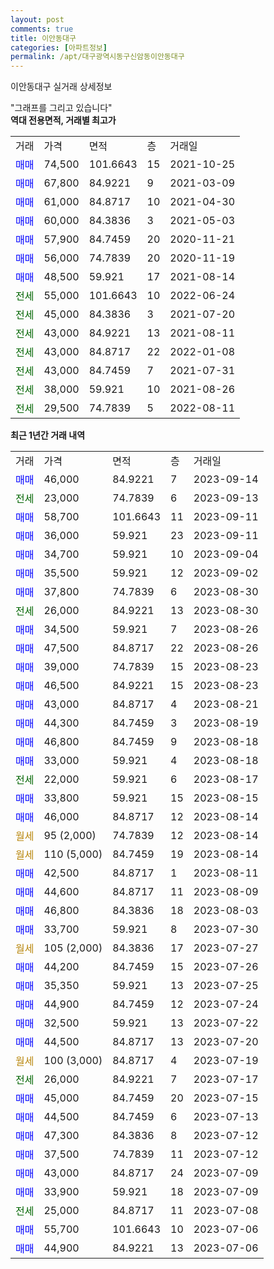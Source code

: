 ```yaml
---
layout: post
comments: true
title: 이안동대구
categories: [아파트정보]
permalink: /apt/대구광역시동구신암동이안동대구
---
```


이안동대구 실거래 상세정보

<script type="text/javascript">
  google.charts.load('current', {'packages':['line', 'corechart']});
  google.charts.setOnLoadCallback(drawChart);

  function drawChart() {
    var data = new google.visualization.DataTable();
    data.addColumn('date', '거래일');
    data.addColumn('number', "매매");
    data.addColumn('number', "전세");
    data.addColumn('number', "전매");

    data.addRows([[new Date(Date.parse("2023-09-14")), 46000, null, null], [new Date(Date.parse("2023-09-13")), null, 23000, null], [new Date(Date.parse("2023-09-11")), 58700, null, null], [new Date(Date.parse("2023-09-11")), 36000, null, null], [new Date(Date.parse("2023-09-04")), 34700, null, null], [new Date(Date.parse("2023-09-02")), 35500, null, null], [new Date(Date.parse("2023-08-30")), 37800, null, null], [new Date(Date.parse("2023-08-30")), null, 26000, null], [new Date(Date.parse("2023-08-26")), 34500, null, null], [new Date(Date.parse("2023-08-26")), 47500, null, null], [new Date(Date.parse("2023-08-23")), 39000, null, null], [new Date(Date.parse("2023-08-23")), 46500, null, null], [new Date(Date.parse("2023-08-21")), 43000, null, null], [new Date(Date.parse("2023-08-19")), 44300, null, null], [new Date(Date.parse("2023-08-18")), 46800, null, null], [new Date(Date.parse("2023-08-18")), 33000, null, null], [new Date(Date.parse("2023-08-17")), null, 22000, null], [new Date(Date.parse("2023-08-15")), 33800, null, null], [new Date(Date.parse("2023-08-14")), 46000, null, null], [new Date(Date.parse("2023-08-14")), null, null, null], [new Date(Date.parse("2023-08-14")), null, null, null], [new Date(Date.parse("2023-08-11")), 42500, null, null], [new Date(Date.parse("2023-08-09")), 44600, null, null], [new Date(Date.parse("2023-08-03")), 46800, null, null], [new Date(Date.parse("2023-07-30")), 33700, null, null], [new Date(Date.parse("2023-07-27")), null, null, null], [new Date(Date.parse("2023-07-26")), 44200, null, null], [new Date(Date.parse("2023-07-25")), 35350, null, null], [new Date(Date.parse("2023-07-24")), 44900, null, null], [new Date(Date.parse("2023-07-22")), 32500, null, null], [new Date(Date.parse("2023-07-20")), 44500, null, null], [new Date(Date.parse("2023-07-19")), null, null, null], [new Date(Date.parse("2023-07-17")), null, 26000, null], [new Date(Date.parse("2023-07-15")), 45000, null, null], [new Date(Date.parse("2023-07-13")), 44500, null, null], [new Date(Date.parse("2023-07-12")), 47300, null, null], [new Date(Date.parse("2023-07-12")), 37500, null, null], [new Date(Date.parse("2023-07-09")), 43000, null, null], [new Date(Date.parse("2023-07-09")), 33900, null, null], [new Date(Date.parse("2023-07-08")), null, 25000, null], [new Date(Date.parse("2023-07-06")), 55700, null, null], [new Date(Date.parse("2023-07-06")), 44900, null, null]]);

    var options = {
      hAxis: {
        format: 'yyyy/MM/dd'
      },    
      lineWidth: 0,
      pointsVisible: true,    
      title: '최근 1년간 유형별 실거래가 분포',
      legend: { position: 'bottom' }
    };

    var formatter = new google.visualization.NumberFormat({pattern:'###,###'} );
    formatter.format(data, 1);
    formatter.format(data, 2);
    
    setTimeout(function() {
        var chart = new google.visualization.LineChart(document.getElementById('columnchart_material'));
        chart.draw(data, (options));
        document.getElementById('loading').style.display = 'none';
    }, 200);
  }
</script>


<div id="loading" style="z-index:20; display: block; margin-left: 0px">"그래프를 그리고 있습니다"</div>
<div id="columnchart_material" style="width: 95%; margin-left: 0px; display: block"></div>
<!-- contents start -->
<b>역대 전용면적, 거래별 최고가</b>
<table class="sortable">
    <tr>
      <td>거래</td>
      <td>가격</td>
      <td>면적</td>
      <td>층</td>
      <td>거래일</td>
    </tr>
        <tr>
          <td><a style="color: blue">매매</a></td>
          <td>74,500</td>
          <td>101.6643</td>
          <td>15</td>
          <td>2021-10-25</td>
        </tr>            <tr>
          <td><a style="color: blue">매매</a></td>
          <td>67,800</td>
          <td>84.9221</td>
          <td>9</td>
          <td>2021-03-09</td>
        </tr>            <tr>
          <td><a style="color: blue">매매</a></td>
          <td>61,000</td>
          <td>84.8717</td>
          <td>10</td>
          <td>2021-04-30</td>
        </tr>            <tr>
          <td><a style="color: blue">매매</a></td>
          <td>60,000</td>
          <td>84.3836</td>
          <td>3</td>
          <td>2021-05-03</td>
        </tr>            <tr>
          <td><a style="color: blue">매매</a></td>
          <td>57,900</td>
          <td>84.7459</td>
          <td>20</td>
          <td>2020-11-21</td>
        </tr>            <tr>
          <td><a style="color: blue">매매</a></td>
          <td>56,000</td>
          <td>74.7839</td>
          <td>20</td>
          <td>2020-11-19</td>
        </tr>            <tr>
          <td><a style="color: blue">매매</a></td>
          <td>48,500</td>
          <td>59.921</td>
          <td>17</td>
          <td>2021-08-14</td>
        </tr>        
        <tr>
              <td><a style="color: darkgreen">전세</a></td>
              <td>55,000</td>
              <td>101.6643</td>
              <td>10</td>
              <td>2022-06-24</td>
            </tr>            <tr>
              <td><a style="color: darkgreen">전세</a></td>
              <td>45,000</td>
              <td>84.3836</td>
              <td>3</td>
              <td>2021-07-20</td>
            </tr>            <tr>
              <td><a style="color: darkgreen">전세</a></td>
              <td>43,000</td>
              <td>84.9221</td>
              <td>13</td>
              <td>2021-08-11</td>
            </tr>            <tr>
              <td><a style="color: darkgreen">전세</a></td>
              <td>43,000</td>
              <td>84.8717</td>
              <td>22</td>
              <td>2022-01-08</td>
            </tr>            <tr>
              <td><a style="color: darkgreen">전세</a></td>
              <td>43,000</td>
              <td>84.7459</td>
              <td>7</td>
              <td>2021-07-31</td>
            </tr>            <tr>
              <td><a style="color: darkgreen">전세</a></td>
              <td>38,000</td>
              <td>59.921</td>
              <td>10</td>
              <td>2021-08-26</td>
            </tr>            <tr>
              <td><a style="color: darkgreen">전세</a></td>
              <td>29,500</td>
              <td>74.7839</td>
              <td>5</td>
              <td>2022-08-11</td>
            </tr>        
    
</table>

<b>최근 1년간 거래 내역</b>

<table class="sortable">
    <tr>
      <td>거래</td>
      <td>가격</td>
      <td>면적</td>
      <td>층</td>
      <td>거래일</td>
    </tr>
    <tr>
      <td><a style="color: blue">매매</a></td>
      <td>46,000</td>
      <td>84.9221</td>
      <td>7</td>
      <td>2023-09-14</td>
    </tr>          <tr>
      <td><a style="color: darkgreen">전세</a></td>
      <td>23,000</td>
      <td>74.7839</td>
      <td>6</td>
      <td>2023-09-13</td>
    </tr>          <tr>
      <td><a style="color: blue">매매</a></td>
      <td>58,700</td>
      <td>101.6643</td>
      <td>11</td>
      <td>2023-09-11</td>
    </tr>          <tr>
      <td><a style="color: blue">매매</a></td>
      <td>36,000</td>
      <td>59.921</td>
      <td>23</td>
      <td>2023-09-11</td>
    </tr>          <tr>
      <td><a style="color: blue">매매</a></td>
      <td>34,700</td>
      <td>59.921</td>
      <td>10</td>
      <td>2023-09-04</td>
    </tr>          <tr>
      <td><a style="color: blue">매매</a></td>
      <td>35,500</td>
      <td>59.921</td>
      <td>12</td>
      <td>2023-09-02</td>
    </tr>          <tr>
      <td><a style="color: blue">매매</a></td>
      <td>37,800</td>
      <td>74.7839</td>
      <td>6</td>
      <td>2023-08-30</td>
    </tr>          <tr>
      <td><a style="color: darkgreen">전세</a></td>
      <td>26,000</td>
      <td>84.9221</td>
      <td>13</td>
      <td>2023-08-30</td>
    </tr>          <tr>
      <td><a style="color: blue">매매</a></td>
      <td>34,500</td>
      <td>59.921</td>
      <td>7</td>
      <td>2023-08-26</td>
    </tr>          <tr>
      <td><a style="color: blue">매매</a></td>
      <td>47,500</td>
      <td>84.8717</td>
      <td>22</td>
      <td>2023-08-26</td>
    </tr>          <tr>
      <td><a style="color: blue">매매</a></td>
      <td>39,000</td>
      <td>74.7839</td>
      <td>15</td>
      <td>2023-08-23</td>
    </tr>          <tr>
      <td><a style="color: blue">매매</a></td>
      <td>46,500</td>
      <td>84.9221</td>
      <td>15</td>
      <td>2023-08-23</td>
    </tr>          <tr>
      <td><a style="color: blue">매매</a></td>
      <td>43,000</td>
      <td>84.8717</td>
      <td>4</td>
      <td>2023-08-21</td>
    </tr>          <tr>
      <td><a style="color: blue">매매</a></td>
      <td>44,300</td>
      <td>84.7459</td>
      <td>3</td>
      <td>2023-08-19</td>
    </tr>          <tr>
      <td><a style="color: blue">매매</a></td>
      <td>46,800</td>
      <td>84.7459</td>
      <td>9</td>
      <td>2023-08-18</td>
    </tr>          <tr>
      <td><a style="color: blue">매매</a></td>
      <td>33,000</td>
      <td>59.921</td>
      <td>4</td>
      <td>2023-08-18</td>
    </tr>          <tr>
      <td><a style="color: darkgreen">전세</a></td>
      <td>22,000</td>
      <td>59.921</td>
      <td>6</td>
      <td>2023-08-17</td>
    </tr>          <tr>
      <td><a style="color: blue">매매</a></td>
      <td>33,800</td>
      <td>59.921</td>
      <td>15</td>
      <td>2023-08-15</td>
    </tr>          <tr>
      <td><a style="color: blue">매매</a></td>
      <td>46,000</td>
      <td>84.8717</td>
      <td>12</td>
      <td>2023-08-14</td>
    </tr>          <tr>
      <td><a style="color: darkgoldenrod">월세</a></td>
      <td>95 (2,000)</td>
      <td>74.7839</td>
      <td>12</td>
      <td>2023-08-14</td>
    </tr>          <tr>
      <td><a style="color: darkgoldenrod">월세</a></td>
      <td>110 (5,000)</td>
      <td>84.7459</td>
      <td>19</td>
      <td>2023-08-14</td>
    </tr>          <tr>
      <td><a style="color: blue">매매</a></td>
      <td>42,500</td>
      <td>84.8717</td>
      <td>1</td>
      <td>2023-08-11</td>
    </tr>          <tr>
      <td><a style="color: blue">매매</a></td>
      <td>44,600</td>
      <td>84.8717</td>
      <td>11</td>
      <td>2023-08-09</td>
    </tr>          <tr>
      <td><a style="color: blue">매매</a></td>
      <td>46,800</td>
      <td>84.3836</td>
      <td>18</td>
      <td>2023-08-03</td>
    </tr>          <tr>
      <td><a style="color: blue">매매</a></td>
      <td>33,700</td>
      <td>59.921</td>
      <td>8</td>
      <td>2023-07-30</td>
    </tr>          <tr>
      <td><a style="color: darkgoldenrod">월세</a></td>
      <td>105 (2,000)</td>
      <td>84.3836</td>
      <td>17</td>
      <td>2023-07-27</td>
    </tr>          <tr>
      <td><a style="color: blue">매매</a></td>
      <td>44,200</td>
      <td>84.7459</td>
      <td>15</td>
      <td>2023-07-26</td>
    </tr>          <tr>
      <td><a style="color: blue">매매</a></td>
      <td>35,350</td>
      <td>59.921</td>
      <td>13</td>
      <td>2023-07-25</td>
    </tr>          <tr>
      <td><a style="color: blue">매매</a></td>
      <td>44,900</td>
      <td>84.7459</td>
      <td>12</td>
      <td>2023-07-24</td>
    </tr>          <tr>
      <td><a style="color: blue">매매</a></td>
      <td>32,500</td>
      <td>59.921</td>
      <td>13</td>
      <td>2023-07-22</td>
    </tr>          <tr>
      <td><a style="color: blue">매매</a></td>
      <td>44,500</td>
      <td>84.8717</td>
      <td>13</td>
      <td>2023-07-20</td>
    </tr>          <tr>
      <td><a style="color: darkgoldenrod">월세</a></td>
      <td>100 (3,000)</td>
      <td>84.8717</td>
      <td>4</td>
      <td>2023-07-19</td>
    </tr>          <tr>
      <td><a style="color: darkgreen">전세</a></td>
      <td>26,000</td>
      <td>84.9221</td>
      <td>7</td>
      <td>2023-07-17</td>
    </tr>          <tr>
      <td><a style="color: blue">매매</a></td>
      <td>45,000</td>
      <td>84.7459</td>
      <td>20</td>
      <td>2023-07-15</td>
    </tr>          <tr>
      <td><a style="color: blue">매매</a></td>
      <td>44,500</td>
      <td>84.7459</td>
      <td>6</td>
      <td>2023-07-13</td>
    </tr>          <tr>
      <td><a style="color: blue">매매</a></td>
      <td>47,300</td>
      <td>84.3836</td>
      <td>8</td>
      <td>2023-07-12</td>
    </tr>          <tr>
      <td><a style="color: blue">매매</a></td>
      <td>37,500</td>
      <td>74.7839</td>
      <td>11</td>
      <td>2023-07-12</td>
    </tr>          <tr>
      <td><a style="color: blue">매매</a></td>
      <td>43,000</td>
      <td>84.8717</td>
      <td>24</td>
      <td>2023-07-09</td>
    </tr>          <tr>
      <td><a style="color: blue">매매</a></td>
      <td>33,900</td>
      <td>59.921</td>
      <td>18</td>
      <td>2023-07-09</td>
    </tr>          <tr>
      <td><a style="color: darkgreen">전세</a></td>
      <td>25,000</td>
      <td>84.8717</td>
      <td>11</td>
      <td>2023-07-08</td>
    </tr>          <tr>
      <td><a style="color: blue">매매</a></td>
      <td>55,700</td>
      <td>101.6643</td>
      <td>10</td>
      <td>2023-07-06</td>
    </tr>          <tr>
      <td><a style="color: blue">매매</a></td>
      <td>44,900</td>
      <td>84.9221</td>
      <td>13</td>
      <td>2023-07-06</td>
    </tr>      </table>
<!-- contents end -->    

